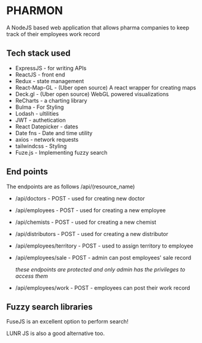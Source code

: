 
# PHARMON

A NodeJS based web application that allows pharma companies to keep track of their employees work record

## Tech stack used

* ExpressJS - for writing APIs
* ReactJS - front end
* Redux - state management
* React-Map-GL - (Uber open source) A react wrapper for creating maps
* Deck.gl - (Uber open source) WebGL powered visualizations
* ReCharts - a charting library
* Bulma - For Styling
* Lodash - ultilities
* JWT - authetication
* React Datepicker - dates
* Date fns - Date and time utility
* axios - network requests
* tailwindcss - Styling
* Fuze.js - Implementing fuzzy search

## End points

The endpoints are as follows /api/(resource_name)

* /api/doctors - POST - used for creating new doctor
* /api/employees - POST - used for creating a new employee
* /api/chemists - POST - used for creating a new chemist
* /api/distributors - POST - used for creating a new distributor
* /api/employees/territory - POST - used to assign territory to employee
* /api/employees/sale - POST - admin can post employees' sale record

   *these endpoints are protected and only admin has the privileges to access them*

* /api/employees/work - POST - employees can post their work record

## Fuzzy search libraries

FuseJS is an excellent option to perform search!

LUNR JS is also a good alternative too.
